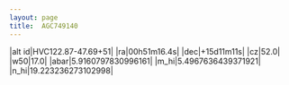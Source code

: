 ```yaml
---
layout: page
title:  AGC749140
--- 
```

|alt id|HVC122.87-47.69+51|
|ra|00h51m16.4s|
|dec|+15d11m11s|
|cz|52.0|
|w50|17.0|
|abar|5.9160797830996161|
|m_hi|5.4967636439371921|
|n_hi|19.223236273102998|
